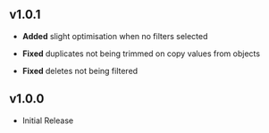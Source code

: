 ## v1.0.1
- **Added** slight optimisation when no filters selected

- **Fixed** duplicates not being trimmed on copy values from objects
- **Fixed** deletes not being filtered

## v1.0.0
- Initial Release